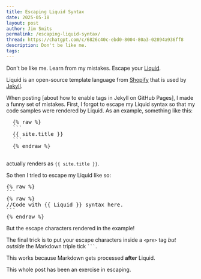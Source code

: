 ```yaml
---
title: Escaping Liquid Syntax
date: 2025-05-18
layout: post
author: Jim Smits
permalink: /escaping-liquid-syntax/
thread: https://chatgpt.com/c/6826c40c-ebd0-8004-80a3-02894a936ff8
description: Don't be like me.
tags:
---
```

Don't be like me. Learn from my mistakes. Escape your [Liquid](https://shopify.github.io/liquid/).

Liquid is an open-source template language from [Shopify](https://www.shopify.com/) that is used by [Jekyll](https://jekyllrb.com/).

When posting [about how to enable tags in Jekyll on GitHub Pages], I made a funny set of mistakes. First, I forgot to escape my Liquid syntax so that my code samples were rendered by Liquid. As an example, something like this:

  <pre>
  {% raw %} 
  ```
  {{ site.title }}
  ``` 
  {% endraw %} 
  </pre>

  actually renders as `{{ site.title }}`.

So then I tried to escape my Liquid like so:

<pre>
{% raw %}
```
{% raw %}
//Code with {{ Liquid }} syntax here.
```
{% endraw %}
</pre>


But the escape characters rendered in the example!

The final trick is to put your escape characters inside a `<pre>` tag _but outside_ the Markdown triple tick ` ``` `. 

This works because Markdown gets processed **after** Liquid.

This whole post has been an exercise in escaping.
